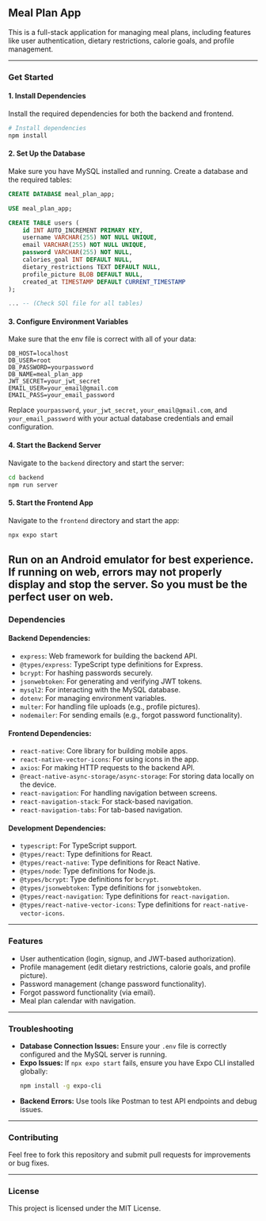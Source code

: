 ## Meal Plan App

This is a full-stack application for managing meal plans, including features like user authentication, dietary restrictions, calorie goals, and profile management.

---

### **Get Started**

#### 1. Install Dependencies

Install the required dependencies for both the backend and frontend.

```bash
# Install dependencies
npm install
```

#### 2. Set Up the Database

Make sure you have MySQL installed and running. Create a database and the required tables:

```sql
CREATE DATABASE meal_plan_app;

USE meal_plan_app;

CREATE TABLE users (
    id INT AUTO_INCREMENT PRIMARY KEY,
    username VARCHAR(255) NOT NULL UNIQUE,
    email VARCHAR(255) NOT NULL UNIQUE,
    password VARCHAR(255) NOT NULL,
    calories_goal INT DEFAULT NULL,
    dietary_restrictions TEXT DEFAULT NULL,
    profile_picture BLOB DEFAULT NULL,
    created_at TIMESTAMP DEFAULT CURRENT_TIMESTAMP
);

... -- (Check SQl file for all tables)
```

#### 3. Configure Environment Variables

Make sure that the env file is correct with all of your data:

```
DB_HOST=localhost
DB_USER=root
DB_PASSWORD=yourpassword
DB_NAME=meal_plan_app
JWT_SECRET=your_jwt_secret
EMAIL_USER=your_email@gmail.com
EMAIL_PASS=your_email_password
```

Replace `yourpassword`, `your_jwt_secret`, `your_email@gmail.com`, and `your_email_password` with your actual database credentials and email configuration.

#### 4. Start the Backend Server

Navigate to the `backend` directory and start the server:

```bash
cd backend
npm run server
```

#### 5. Start the Frontend App

Navigate to the `frontend` directory and start the app:

```bash
npx expo start
```
Run on an Android emulator for best experience. 
If running on web, errors may not properly display and stop the server. 
So you must be the perfect user on web.
---

### **Dependencies**

#### Backend Dependencies:
- `express`: Web framework for building the backend API.
- `@types/express`: TypeScript type definitions for Express.
- `bcrypt`: For hashing passwords securely.
- `jsonwebtoken`: For generating and verifying JWT tokens.
- `mysql2`: For interacting with the MySQL database.
- `dotenv`: For managing environment variables.
- `multer`: For handling file uploads (e.g., profile pictures).
- `nodemailer`: For sending emails (e.g., forgot password functionality).

#### Frontend Dependencies:
- `react-native`: Core library for building mobile apps.
- `react-native-vector-icons`: For using icons in the app.
- `axios`: For making HTTP requests to the backend API.
- `@react-native-async-storage/async-storage`: For storing data locally on the device.
- `react-navigation`: For handling navigation between screens.
- `react-navigation-stack`: For stack-based navigation.
- `react-navigation-tabs`: For tab-based navigation.

#### Development Dependencies:
- `typescript`: For TypeScript support.
- `@types/react`: Type definitions for React.
- `@types/react-native`: Type definitions for React Native.
- `@types/node`: Type definitions for Node.js.
- `@types/bcrypt`: Type definitions for `bcrypt`.
- `@types/jsonwebtoken`: Type definitions for `jsonwebtoken`.
- `@types/react-navigation`: Type definitions for `react-navigation`.
- `@types/react-native-vector-icons`: Type definitions for `react-native-vector-icons`.

---

### **Features**
- User authentication (login, signup, and JWT-based authorization).
- Profile management (edit dietary restrictions, calorie goals, and profile picture).
- Password management (change password functionality).
- Forgot password functionality (via email).
- Meal plan calendar with navigation.

---

### **Troubleshooting**
- **Database Connection Issues:** Ensure your `.env` file is correctly configured and the MySQL server is running.
- **Expo Issues:** If `npx expo start` fails, ensure you have Expo CLI installed globally:
  ```bash
  npm install -g expo-cli
  ```
- **Backend Errors:** Use tools like Postman to test API endpoints and debug issues.

---

### **Contributing**
Feel free to fork this repository and submit pull requests for improvements or bug fixes.

---

### **License**
This project is licensed under the MIT License.
